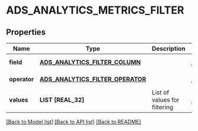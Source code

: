# ADS_ANALYTICS_METRICS_FILTER

## Properties
Name | Type | Description | Notes
------------ | ------------- | ------------- | -------------
**field** | [**ADS_ANALYTICS_FILTER_COLUMN**](AdsAnalyticsFilterColumn.md) |  | [default to null]
**operator** | [**ADS_ANALYTICS_FILTER_OPERATOR**](AdsAnalyticsFilterOperator.md) |  | [default to null]
**values** | **LIST [REAL_32]** | List of values for filtering | [default to null]

[[Back to Model list]](../README.md#documentation-for-models) [[Back to API list]](../README.md#documentation-for-api-endpoints) [[Back to README]](../README.md)


